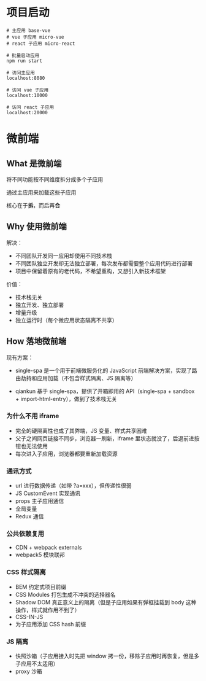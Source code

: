 # 项目启动

```shell
# 主应用 base-vue
# vue 子应用 micro-vue
# react 子应用 micro-react

# 批量启动应用
npm run start

# 访问主应用
localhost:8080

# 访问 vue 子应用
localhost:10000

# 访问 react 子应用
localhost:20000
```

# 微前端

## What 是微前端

将不同功能按不同维度拆分成多个子应用

通过主应用来加载这些子应用

核心在于**拆**，而后再**合**

## Why 使用微前端

解决：

- 不同团队开发同一应用却使用不同技术栈
- 不同团队独立开发却无法独立部署，每次发布都需要整个应用代码进行部署
- 项目中保留着原有的老代码，不希望重构，又想引入新技术框架

价值：

- 技术栈无关
- 独立开发、独立部署
- 增量升级
- 独立运行时（每个微应用状态隔离不共享）

## How 落地微前端

现有方案：

- single-spa 是一个用于前端微服务化的 JavaScript 前端解决方案，实现了路由劫持和应用加载（不包含样式隔离、JS 隔离等）

- qiankun 基于 single-spa，提供了开箱即用的 API（single-spa + sandbox + import-html-entry），做到了技术栈无关

### 为什么不用 iframe

- 完全的硬隔离性也成了其弊端，JS 变量、样式共享困难
- 父子之间网页链接不同步，浏览器一刷新，iframe 里状态就没了，后退前进按钮也无法使用
- 每次进入子应用，浏览器都要重新加载资源

### 通讯方式

- url 进行数据传递（如带 ?a=xxx），但传递性很弱
- JS CustomEvent 实现通讯
- props 主子应用通信
- 全局变量
- Redux 通信

### 公共依赖复用

- CDN + webpack externals
- webpack5 模块联邦

### CSS 样式隔离

- BEM 约定式项目前缀
- CSS Modules 打包生成不冲突的选择器名
- Shadow DOM 真正意义上的隔离（但是子应用如果有弹框挂载到 body 这种操作，样式就作用不到了）
- CSS-IN-JS
- 为子应用添加 CSS hash 前缀

### JS 隔离

- 快照沙箱（子应用接入时先把 window 拷一份，移除子应用时再恢复，但是多子应用不太适用）
- proxy 沙箱